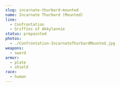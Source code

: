 ```yaml
---
slug: incarnate-thurbard-mounted
name: Incarnate Thurbard (Mounted)
line:
  - Confrontation
  - Griffins of Akkylannie
status: prepainted
photos:
  - ./Confrontation-IncarnateThurbardMounted.jpg
weapons:
  - sword
armor:
  - plate
  - shield
race:
  - human
---
```

